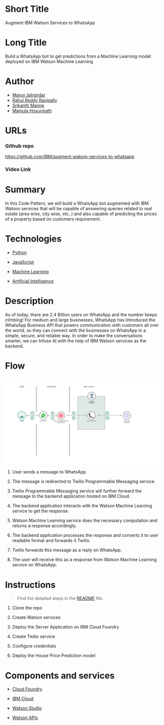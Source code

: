 # Short Title

Augment IBM Watson Services to WhatsApp

# Long Title

Build a WhatsApp bot to get predictions from a Machine Learning model deployed on IBM Watson Machine Learning


# Author
* [Manoj Jahgirdar](https://www.linkedin.com/in/manoj-jahgirdar-6b5b33142/)
* [Rahul Reddy Ravipally](https://www.linkedin.com/in/rahul-reddy-ravipally/)
* [Srikanth Manne]()
* [Manjula Hosurmath](https://www.linkedin.com/in/manjula-g-hosurmath-0b47031)

# URLs

### Github repo

https://github.com/IBM/augment-watson-services-to-whatsapp

### Video Link

# Summary

In this Code Pattern, we will build a WhatsApp bot augmented with IBM Watson services that will be capable of answering queries related to real estate (area wise, city wise, etc..) and also capable of predicting the prices of a property based on customers requirement.

# Technologies

* [Python](https://developer.ibm.com/technologies/python)

* [JavaScript](https://developer.ibm.com/technologies/javascript/)

* [Machine Learning](https://developer.ibm.com/technologies/machine-learning/)

* [Artificial Intelligence](https://developer.ibm.com/technologies/artificial-intelligence/) 


# Description

As of today, there are 2.4 Billion users on WhatsApp and the number keeps climbing! For medium and large businesses, WhatsApp has Introduced the WhatsApp Business API that powers communication with customers all over the world, so they can connect with the businesses on WhatsApp in a simple, secure, and reliable way. In order to make the conversations smarter, we can Infuse AI with the help of IBM Watson services as the backend.

# Flow

<!--add an image in this path-->
![architecture](doc/source/images/architecture.png)

1. User sends a message to WhatsApp.

2. The message is redirected to Twilio Programmable Messaging service.

3. Twilio Programmable Messaging service will further forward the message to the backend application hosted on IBM Cloud.

4. The backend application interacts with the Watson Machine Learning service to get the response.

5. Watson Machine Learning service does the necessary computation and returns a response accordingly.

6. The backend application processes the response and converts it to user readable format and forwards it Twilio.

7. Twilio forwards this message as a reply on WhatsApp.

8. The user will receive this as a response from Watson Machine Learning service on WhatsApp.

# Instructions

> Find the detailed steps in the [README](https://github.com/IBM/augment-watson-services-to-whatsapp/blob/master/README.md) file.


1. Clone the repo

2. Create Watson services

3. Deploy the Server Application on IBM Cloud Foundry

4. Create Twilio service

5. Configure credentials

6. Deploy the House Price Prediction model

# Components and services

* [Cloud Foundry](https://developer.ibm.com/components/cloud-foundry/)

* [IBM Cloud](https://developer.ibm.com/components/cloud-ibm/)

* [Watson Studio](https://developer.ibm.com/components/watson-studio/)

* [Watson APIs](https://developer.ibm.com/components/watson-apis/)
